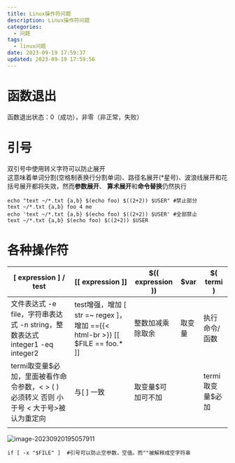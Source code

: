 ```yaml
---
title: Linux操作符问题
description: Linux操作符问题
categories: 
  - 问题
tags:
  - linux问题
date: 2023-09-19 17:59:37
updated: 2023-09-19 17:59:56
---
```


# 函数退出

函数退出状态：0（成功），非零（非正常，失败）

# 引号

双引号中使用转义字符可以防止展开  
这意味着单词分割(空格制表换行分割单词)、路径名展开(*星号)、波浪线展开和花括号展开都将失效，然而**参数展开**、
**算术展开**和**命令替换**仍然执行

```shell
echo "text ~/*.txt {a,b} $(echo foo) $((2+2)) $USER" #禁止部分
text ~/*.txt {a,b} foo 4 me
echo 'text ~/*.txt {a,b} $(echo foo) $((2+2)) $USER' #全部禁止
text ~/*.txt {a,b} $(echo foo) $((2+2)) $USER
```

# 各种操作符

| [ expression ] / test                                        | [[ expression ]]                                             | $(( expression )) | $var   | $( termi )       |
| ------------------------------------------------------------ | ------------------------------------------------------------ | ----------------- | ------ | ---------------- |
| 文件表达式 -e file，字符串表达式 -n string，整数表达式 integer1 -eq integer2 | test增强，增加 [ str =~ regex ]，增加 =={{< html-br >}} [[ $FILE == foo.* ]] | 整数加减乘除取余  | 取变量 | 执行命令/函数    |
| termi取变量$必加，里面被看作命令参数，< > ( ) 必须转义 否则 小于号 <  大于号>被认为重定向 | 与[ ] 一致                                                   | 取变量$可加可不加 |        | termi取变量$必加 |
|                                                              |                                                              |                   |        |                  |

![image-20230920195057911](attachments/img/ly-20241129104128376.png)

```shell
if [ -x "$FILE" ]  #引号可以防止空参数，空值。而""被解释成空字符串
```



